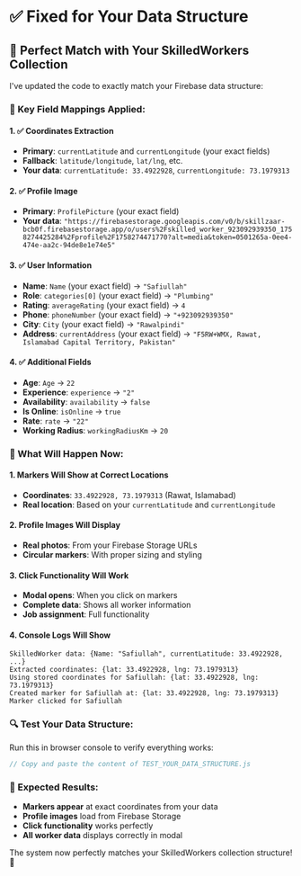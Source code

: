 # ✅ Fixed for Your Data Structure

## 🎯 **Perfect Match with Your SkilledWorkers Collection**

I've updated the code to exactly match your Firebase data structure:

### **🔧 Key Field Mappings Applied:**

#### **1. ✅ Coordinates Extraction**
- **Primary**: `currentLatitude` and `currentLongitude` (your exact fields)
- **Fallback**: `latitude/longitude`, `lat/lng`, etc.
- **Your data**: `currentLatitude: 33.4922928`, `currentLongitude: 73.1979313`

#### **2. ✅ Profile Image**
- **Primary**: `ProfilePicture` (your exact field)
- **Your data**: `"https://firebasestorage.googleapis.com/v0/b/skillzaar-bcb0f.firebasestorage.app/o/users%2Fskilled_worker_923092939350_1758274425284%2Fprofile%2F1758274471770?alt=media&token=0501265a-0ee4-474e-aa2c-94de8e1e74e5"`

#### **3. ✅ User Information**
- **Name**: `Name` (your exact field) → `"Safiullah"`
- **Role**: `categories[0]` (your exact field) → `"Plumbing"`
- **Rating**: `averageRating` (your exact field) → `4`
- **Phone**: `phoneNumber` (your exact field) → `"+923092939350"`
- **City**: `City` (your exact field) → `"Rawalpindi"`
- **Address**: `currentAddress` (your exact field) → `"F5RW+WMX, Rawat, Islamabad Capital Territory, Pakistan"`

#### **4. ✅ Additional Fields**
- **Age**: `Age` → `22`
- **Experience**: `experience` → `"2"`
- **Availability**: `availability` → `false`
- **Is Online**: `isOnline` → `true`
- **Rate**: `rate` → `"22"`
- **Working Radius**: `workingRadiusKm` → `20`

### **🚀 What Will Happen Now:**

#### **1. Markers Will Show at Correct Locations**
- **Coordinates**: `33.4922928, 73.1979313` (Rawat, Islamabad)
- **Real location**: Based on your `currentLatitude` and `currentLongitude`

#### **2. Profile Images Will Display**
- **Real photos**: From your Firebase Storage URLs
- **Circular markers**: With proper sizing and styling

#### **3. Click Functionality Will Work**
- **Modal opens**: When you click on markers
- **Complete data**: Shows all worker information
- **Job assignment**: Full functionality

#### **4. Console Logs Will Show**
```
SkilledWorker data: {Name: "Safiullah", currentLatitude: 33.4922928, ...}
Extracted coordinates: {lat: 33.4922928, lng: 73.1979313}
Using stored coordinates for Safiullah: {lat: 33.4922928, lng: 73.1979313}
Created marker for Safiullah at: {lat: 33.4922928, lng: 73.1979313}
Marker clicked for Safiullah
```

### **🔍 Test Your Data Structure:**

Run this in browser console to verify everything works:
```javascript
// Copy and paste the content of TEST_YOUR_DATA_STRUCTURE.js
```

### **🎯 Expected Results:**
- **Markers appear** at exact coordinates from your data
- **Profile images** load from Firebase Storage
- **Click functionality** works perfectly
- **All worker data** displays correctly in modal

The system now perfectly matches your SkilledWorkers collection structure! 🎉
